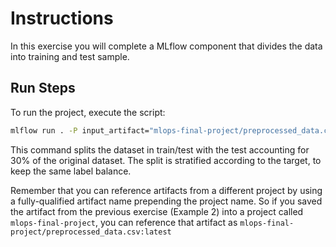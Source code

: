 # Instructions
In this exercise you will complete a MLflow component that divides the data into training and 
test sample.

## Run Steps

To run the project, execute the script:

```bash
mlflow run . -P input_artifact="mlops-final-project/preprocessed_data.csv:latest" -P artifact_root="data" -P artifact_type="trainvaltest_data" -P test_size=0.3
```
This command splits the dataset in train/test with the test accounting for 30% of the original
dataset. The split is stratified according to the target, to keep the same label balance.

Remember that you can reference artifacts from a different project by using a fully-qualified
artifact name prepending the project name. So if you saved the artifact from the previous exercise
(Example 2) into a project called ```mlops-final-project```, you can reference that artifact as 
```mlops-final-project/preprocessed_data.csv:latest```